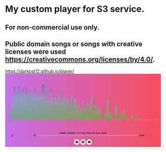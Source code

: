 # My custom player for S3 service.
## For non-commercial use only.
## Public domain songs or songs with creative licenses were used https://creativecommons.org/licenses/by/4.0/.
https://darkost12.github.io/player/
![Demonstation](https://github.com/darkost12/player/blob/master/demonstation.PNG)
